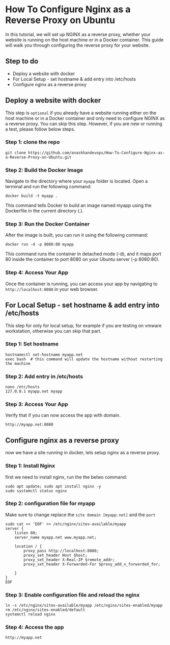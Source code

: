 # How To Configure Nginx as a Reverse Proxy on Ubuntu
In this tutorial, we will set up NGINX as a reverse proxy, whether your website is running on the host machine or in a Docker container. This guide will walk you through configuring the reverse proxy for your website.
## Step to do
- Deploy a website with docker
- For Local Setup - set hostname & add entry into /etc/hosts
- Configure nginx as a reverse proxy
  
## Deploy a website with docker
This step is `optional` if you already have a website running either on the host machine or in a Docker container and only need to configure NGINX as a reverse proxy. You can skip this step. However, if you are new or running a test, please follow below steps.
### Step 1: clone the repo
```
git clone https://github.com/anaskhandevops/How-To-Configure-Nginx-as-a-Reverse-Proxy-on-Ubuntu.git
```
### Step 2: Build the Docker Image
Navigate to the directory where your `myapp` folder is located. Open a terminal and run the following command:
```cd How-To-Configure-Nginx-as-a-Reverse-Proxy-on-Ubuntu
docker build -t myapp .
```
This command tells Docker to build an image named myapp using the Dockerfile in the current directory (.).
### Step 3: Run the Docker Container
After the image is built, you can run it using the following command:
```
docker run -d -p 8080:80 myapp
```
This command runs the container in detached mode (-d), and it maps port 80 inside the container to port 8080 on your Ubuntu server (-p 8080:80).
### Step 4: Access Your App
Once the container is running, you can access your app by navigating to `http://localhost:8080` in your web browser.

## For Local Setup - set hostname & add entry into /etc/hosts
This step for only for local setup, for example if you are testing on vmware workstation, otherwise you can skip that part.
### Step 1: Set hostname
```
hostnamectl set-hostname myapp.net
exec bash  # this command will update the hostname without restarting the machine
```
### Step 2: Add entry in /etc/hosts
```
nano /etc/hosts
127.0.0.1 myapp.net myapp
```
### Step 3: Access Your App
Verify that if you can now access the app with domain.
```
http://myapp.net:8080
```

## Configure nginx as a reverse proxy
now we have a site running in docker, lets setup nginx as a reverse proxy.
### Step 1: Install Nginx
first we need to install nginx, run the the belwo command:
```
sudo apt update; sudo apt install nginx -y
sudo systemctl status nginx
```
### Step 2: configuration file for myapp
Make sure to change replace the `site domain [myapp.net]` and the `port`
```
sudo cat << 'EOF' >> /etc/nginx/sites-available/myapp
server {
    listen 80;
    server_name myapp.net www.myapp.net;

    location / {
        proxy_pass http://localhost:8080;  
        proxy_set_header Host $host;
        proxy_set_header X-Real-IP $remote_addr;
        proxy_set_header X-Forwarded-For $proxy_add_x_forwarded_for;

    }
}
EOF
```
### Step 3: Enable configuration file and reload the nginx
```
ln -s /etc/nginx/sites-available/myapp /etc/nginx/sites-enabled/myapp
rm /etc/nginx/sites-enabled/default
systemctl reload nginx
```
### Step 4: Access the app
```
http://myapp.net
```



